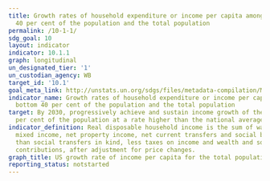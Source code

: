 ```yaml
---
title: Growth rates of household expenditure or income per capita among the bottom
  40 per cent of the population and the total population
permalink: /10-1-1/
sdg_goal: 10
layout: indicator
indicator: 10.1.1
graph: longitudinal
un_designated_tier: '1'
un_custodian_agency: WB
target_id: '10.1'
goal_meta_link: http://unstats.un.org/sdgs/files/metadata-compilation/Metadata-Goal-10.pdf
indicator_name: Growth rates of household expenditure or income per capita among the
  bottom 40 per cent of the population and the total population
target: By 2030, progressively achieve and sustain income growth of the bottom 40
  per cent of the population at a rate higher than the national average.
indicator_definition: Real disposable household income is the sum of wages and salaries,
  mixed income, net property income, net current transfers and social benefits other
  than social transfers in kind, less taxes on income and wealth and social security
  contributions, after adjustment for price changes.
graph_title: US growth rate of income per capita for the total population
reporting_status: notstarted
---
```

